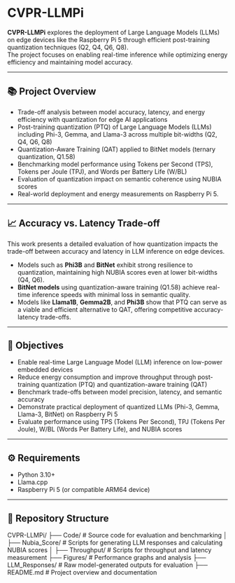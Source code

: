 # CVPR-LLMPi

**CVPR-LLMPi** explores the deployment of Large Language Models (LLMs) on edge devices like the Raspberry Pi 5 through efficient post-training quantization techniques (Q2, Q4, Q6, Q8).  
The project focuses on enabling real-time inference while optimizing energy efficiency and maintaining model accuracy.

---

## 📚 Project Overview
- Trade-off analysis between model accuracy, latency, and energy efficiency with quantization for edge AI applications
- Post-training quantization (PTQ) of Large Language Models (LLMs) including Phi-3, Gemma, and Llama-3 across multiple bit-widths (Q2, Q4, Q6, Q8)
- Quantization-Aware Training (QAT) applied to BitNet models (ternary quantization, Q1.58)
- Benchmarking model performance using Tokens per Second (TPS), Tokens per Joule (TPJ), and Words per Battery Life (W/BL)
- Evaluation of quantization impact on semantic coherence using NUBIA scores
- Real-world deployment and energy measurements on Raspberry Pi 5.

---

## 📈 Accuracy vs. Latency Trade-off
This work presents a detailed evaluation of how quantization impacts the trade-off between accuracy and latency in LLM inference on edge devices.
- Models such as **Phi3B** and **BitNet** exhibit strong resilience to quantization, maintaining high NUBIA scores even at lower bit-widths (Q4, Q6).
- **BitNet models** using quantization-aware training (Q1.58) achieve real-time inference speeds with minimal loss in semantic quality.
- Models like **Llama1B**, **Gemma2B**, and **Phi3B** show that PTQ can serve as a viable and efficient alternative to QAT, offering competitive accuracy-latency trade-offs.

---

## 🎯 Objectives
- Enable real-time Large Language Model (LLM) inference on low-power embedded devices
- Reduce energy consumption and improve throughput through post-training quantization (PTQ) and quantization-aware training (QAT)
- Benchmark trade-offs between model precision, latency, and semantic accuracy
- Demonstrate practical deployment of quantized LLMs (Phi-3, Gemma, Llama-3, BitNet) on Raspberry Pi 5
- Evaluate performance using TPS (Tokens Per Second), TPJ (Tokens Per Joule), W/BL (Words Per Battery Life), and NUBIA scores

---

## ⚙️ Requirements
- Python 3.10+
- Llama.cpp
- Raspberry Pi 5 (or compatible ARM64 device)

---

## 📁 Repository Structure
CVPR-LLMPi/
├── Code/ # Source code for evaluation and benchmarking
│ ├── Nubia_Score/ # Scripts for generating LLM responses and calculating NUBIA scores
│ ├── Throughput/ # Scripts for throughput and latency measurement
├── Figures/ # Performance graphs and analysis
├── LLM_Responses/ # Raw model-generated outputs for evaluation
├── README.md # Project overview and documentation
